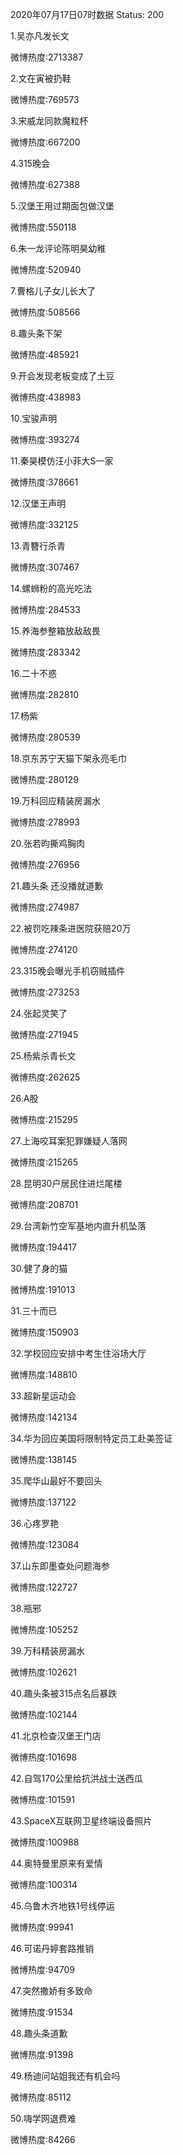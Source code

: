2020年07月17日07时数据
Status: 200

1.吴亦凡发长文

微博热度:2713387

2.文在寅被扔鞋

微博热度:769573

3.宋威龙同款魔粒杯

微博热度:667200

4.315晚会

微博热度:627388

5.汉堡王用过期面包做汉堡

微博热度:550118

6.朱一龙评论陈明昊幼稚

微博热度:520940

7.曹格儿子女儿长大了

微博热度:508566

8.趣头条下架

微博热度:485921

9.开会发现老板变成了土豆

微博热度:438983

10.宝骏声明

微博热度:393274

11.秦昊模仿汪小菲大S一家

微博热度:378661

12.汉堡王声明

微博热度:332125

13.青簪行杀青

微博热度:307467

14.螺蛳粉的高光吃法

微博热度:284533

15.养海参整箱放敌敌畏

微博热度:283342

16.二十不惑

微博热度:282810

17.杨紫

微博热度:280539

18.京东苏宁天猫下架永亮毛巾

微博热度:280129

19.万科回应精装房漏水

微博热度:278993

20.张若昀撕鸡胸肉

微博热度:276956

21.趣头条 还没播就道歉

微博热度:274987

22.被罚吃辣条进医院获赔20万

微博热度:274120

23.315晚会曝光手机窃贼插件

微博热度:273253

24.张起灵笑了

微博热度:271945

25.杨紫杀青长文

微博热度:262625

26.A股

微博热度:215295

27.上海咬耳案犯罪嫌疑人落网

微博热度:215265

28.昆明30户居民住进烂尾楼

微博热度:208701

29.台湾新竹空军基地内直升机坠落

微博热度:194417

30.健了身的猫

微博热度:191013

31.三十而已

微博热度:150903

32.学校回应安排中考生住浴场大厅

微博热度:148810

33.超新星运动会

微博热度:142134

34.华为回应美国将限制特定员工赴美签证

微博热度:138145

35.爬华山最好不要回头

微博热度:137122

36.心疼罗艳

微博热度:123084

37.山东即墨查处问题海参

微博热度:122727

38.瓶邪

微博热度:105252

39.万科精装房漏水

微博热度:102621

40.趣头条被315点名后暴跌

微博热度:102144

41.北京检查汉堡王门店

微博热度:101698

42.自驾170公里给抗洪战士送西瓜

微博热度:101591

43.SpaceX互联网卫星终端设备照片

微博热度:100988

44.奥特曼里原来有爱情

微博热度:100314

45.乌鲁木齐地铁1号线停运

微博热度:99941

46.可诺丹婷套路推销

微博热度:94709

47.突然撒娇有多致命

微博热度:91534

48.趣头条道歉

微博热度:91398

49.杨迪问站姐我还有机会吗

微博热度:85112

50.嗨学网退费难

微博热度:84266

